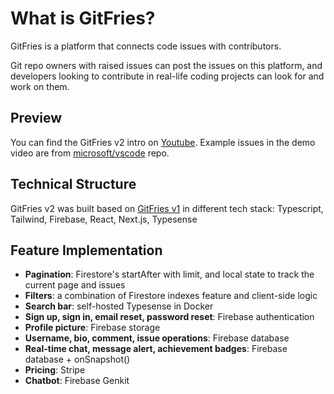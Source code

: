 # What is GitFries?
GitFries is a platform that connects code issues with contributors.

Git repo owners with raised issues can post the issues on this platform, and developers looking to contribute in real-life coding projects can look for and work on them.

## Preview
You can find the GitFries v2 intro on [Youtube](https://youtu.be/Rzoxg51p8cA). Example issues in the demo video are from [microsoft/vscode](https://github.com/microsoft/vscode/issues) repo.

## Technical Structure
GitFries v2 was built based on [GitFries v1](https://github.com/XinyuZ0416/GitFries-v1) in different tech stack: Typescript, Tailwind, Firebase, React, Next.js, Typesense

## Feature Implementation
- **Pagination**: Firestore's startAfter with limit, and local state to track the current page and issues
- **Filters**: a combination of Firestore indexes feature and client-side logic
- **Search bar**: self-hosted Typesense in Docker
- **Sign up, sign in, email reset, password reset**: Firebase authentication
- **Profile picture**: Firebase storage
- **Username, bio, comment, issue operations**: Firebase database
- **Real-time chat, message alert, achievement badges**: Firebase database + onSnapshot()
- **Pricing**: Stripe
- **Chatbot**: Firebase Genkit
